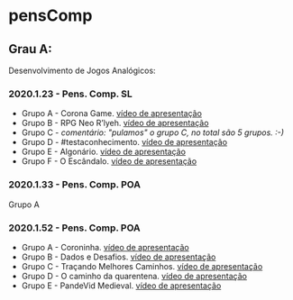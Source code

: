 # pensComp

## Grau A:
Desenvolvimento de Jogos Analógicos:

### 2020.1.23 - Pens. Comp. SL
* Grupo A - Corona Game. [vídeo de apresentação](https://youtu.be/wLLTBRqdm8Q) 
* Grupo B - RPG Neo R’lyeh. [vídeo de apresentação](https://youtu.be/CT1TaBh47y4)
* Grupo C - _comentário: "pulamos" o grupo C, no total são 5 grupos. :-)_
* Grupo D - #testaconhecimento. [vídeo de apresentação](https://youtu.be/22J26KAQVK4)
* Grupo E - Algonário. [vídeo de apresentação](https://www.youtube.com/watch?v=e4DKGwkhPAg&feature=youtu.be)
* Grupo F - O Escândalo. [vídeo de apresentação](https://youtu.be/W_hrYjmY8bM)


### 2020.1.33 - Pens. Comp. POA
Grupo A




### 2020.1.52 - Pens. Comp. POA
* Grupo A - Coroninha. [vídeo de apresentação](https://youtu.be/--hYkFFmVP4) 
* Grupo B - Dados e Desafios. [vídeo de apresentação](https://youtu.be/tHRIFUkQWC4) 
* Grupo C - Traçando Melhores Caminhos. [vídeo de apresentação](https://youtu.be/p7z_RmIIOxs) 
* Grupo D - O caminho da quarentena. [vídeo de apresentação](https://youtu.be/DVMGkXpK5aI) 
* Grupo E - PandeVid Medieval. [vídeo de apresentação](https://youtu.be/dzjTIBk_UWg) 
